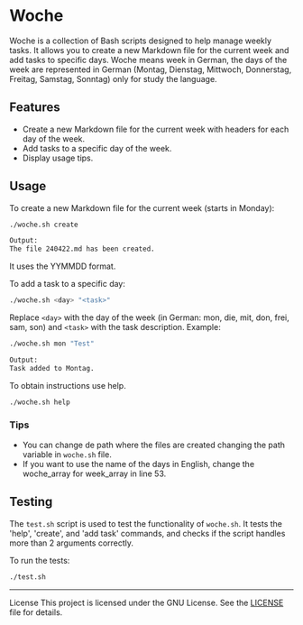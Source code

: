 # Woche

Woche is a collection of Bash scripts designed to help manage weekly tasks. It allows you to create a new Markdown file for the current week and add tasks to specific days. Woche means week in German, the days of the week are represented in German (Montag, Dienstag, Mittwoch, Donnerstag, Freitag, Samstag, Sonntag) only for study the language.

## Features

- Create a new Markdown file for the current week with headers for each day of the week.
- Add tasks to a specific day of the week.
- Display usage tips.

## Usage

To create a new Markdown file for the current week (starts in Monday):

```bash
./woche.sh create

Output:
The file 240422.md has been created.
```
It uses the YYMMDD format.

To add a task to a specific day:

```bash
./woche.sh <day> "<task>"
```

Replace `<day>` with the day of the week (in German: mon, die, mit, don, frei, sam, son) and `<task>` with the task description. Example:

```bash
./woche.sh mon "Test"

Output:
Task added to Montag.
```
To obtain instructions use help.

```bash
./woche.sh help
```

### Tips

- You can change de path where the files are created changing the path variable in `woche.sh` file.
- If you want to use the name of the days in English, change the woche_array for week_array in line 53.

## Testing

The `test.sh` script is used to test the functionality of `woche.sh`. It tests the 'help', 'create', and 'add task' commands, and checks if the script handles more than 2 arguments correctly.

To run the tests:

```bash
./test.sh
```
---

License
This project is licensed under the GNU License. See the [LICENSE](LICENSE) file for details.
